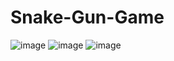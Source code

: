 # Snake-Gun-Game

![image](https://github.com/DineshGavai/Snake-Gun-Game/assets/111348314/5f8dab93-0b25-4d16-97f6-416c45a8c267)
![image](https://github.com/DineshGavai/Snake-Gun-Game/assets/111348314/59ebef8e-3302-4d09-b400-d3175d7f10dd)
![image](https://github.com/DineshGavai/Snake-Gun-Game/assets/111348314/16baa0a0-1fa7-4c5a-b3f0-fc64b956f9c7)
